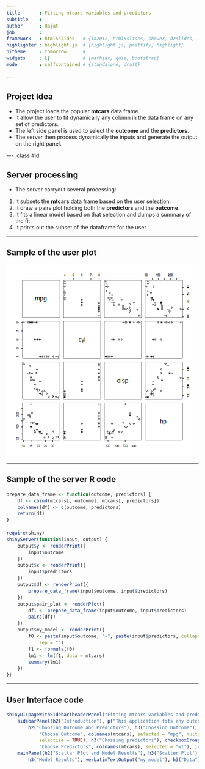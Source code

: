 ```yaml
---
title       : Fitting mtcars variables and predictors
subtitle    : 
author      : Rajat
job         : 
framework   : html5slides   # {io2012, html5slides, shower, dzslides, ...}
highlighter : highlight.js  # {highlight.js, prettify, highlight}
hitheme     : tomorrow      # 
widgets     : []            # {mathjax, quiz, bootstrap}
mode        : selfcontained # {standalone, draft}

---
```


## Project Idea

* The project loads the popular **mtcars** data frame.
* It allow the user to fit dynamically any column in the data frame on any set of predictors.
* The left side panel is used to select the **outcome** and the **predictors**.
* The server then process dynamically the inputs and generate the output on the right panel.


--- .class #id 

## Server processing
* The server carryout several processing:
 1. It subsets the **mtcars** data frame based on the user selection.
 2. It draw a pairs plot holding both the **predictors** and the **outcome**.
 3. It fits a linear model based on that selection and dumps a summary of the fit.
 4. It prints out the subset of the dataframe for the user.

---

## Sample of the user plot

![plot of chunk unnamed-chunk-1](assets/fig/unnamed-chunk-1.png) 


---

## Sample of the server R code

```r
prepare_data_frame <- function(outcome, predictors) {
    df <- cbind(mtcars[, outcome], mtcars[, predictors])
    colnames(df) <- c(outcome, predictors)
    return(df)
}

require(shiny)
shinyServer(function(input, output) {
    output$y <- renderPrint({
        input$outcome
    })
    output$x <- renderPrint({
        input$predictors
    })
    output$df <- renderPrint({
        prepare_data_frame(input$outcome, input$predictors)
    })
    output$pair_plot <- renderPlot({
        df1 <- prepare_data_frame(input$outcome, input$predictors)
        pairs(df1)
    })
    output$my_model <- renderPrint({
        f0 <- paste(input$outcome, "~", paste(input$predictors, collapse = "+"), 
            sep = "")
        f1 <- formula(f0)
        lm1 <- lm(f1, data = mtcars)
        summary(lm1)
    })
})

```



---
## User Interface code

```r
shinyUI(pageWithSidebar(headerPanel("Fitting mtcars variables and predictors"), 
    sidebarPanel(h2("Introduction"), p("This application fits any outcome in the mtcars data frame with any number of predictors within the mtcars. It visualize the output and predictors relationship in scatter matrix and the linear model summary is displayed below the scatter matrix."), 
        h2("Choosing Outcome and Predictors"), h3("Chossing Outcome"), selectInput("outcome", 
            "Choose Outcome", colnames(mtcars), selected = "mpg", multiple = FALSE, 
            selectize = TRUE), h3("Chossing predictors"), checkboxGroupInput("predictors", 
            "Choose Predictors", colnames(mtcars), selected = "wt"), includeMarkdown(path = "./help.Rmd")), 
    mainPanel(h2("Scattar Plot and Model Results"), h3("Scatter Plot"), plotOutput("pair_plot"), 
        h3("Model Results"), verbatimTextOutput("my_model"), h3("Data"), verbatimTextOutput("df"))))
```

